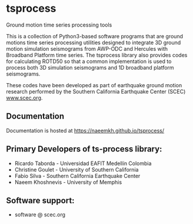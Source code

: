 # tsprocess

Ground motion time series processing tools

This is a collection of Python3-based software programs that are ground motions time series processing utilities designed to integrate 3D ground motion simulation seismograms from AWP-ODC and Hercules with Broadband Platform time series. The tsprocess library also provides codes for calculating ROTD50 so that a common implementation is used to process both 3D simulation seismograms and 1D broadband platform seismograms.

These codes have been developed as part of earthquake ground motion research performed by the Southern California Earthquake Center (SCEC) www.scec.org.

## Documentation

Documentation is hosted at https://naeemkh.github.io/tsprocess/

## Primary Developers of ts-process library:

* Ricardo Taborda - Universidad EAFIT Medellín Colombia
* Christine Goulet - University of Southern California
* Fabio Silva - Southern California Earthquake Center
* Naeem Khoshnevis - University of Memphis

## Software support:
* software @ scec.org 

